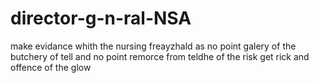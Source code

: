 # director-g-n-ral-NSA
make evidance whith the nursing freayzhald as no point galery of the butchery of tell and no point remorce from teldhe of the risk get rick and offence of the glow
